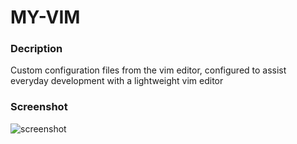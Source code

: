 # MY-VIM

### Decription

Custom configuration files from the vim editor, configured to assist  
everyday development with a lightweight vim editor


### Screenshot

![screenshot]('https://raw.githubusercontent.com/juniored22/my-vim/master/Screenshot.png')


